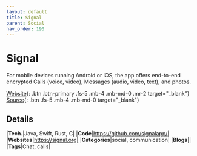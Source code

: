 ```yaml
---
layout: default
title: Signal
parent: Social
nav_order: 190
---
```


# Signal

For mobile devices running Android or iOS, the app offers end-to-end encrypted Calls (voice, video), 
Messages (audio, video, text), and photos.

[Website](https://signal.org/){: .btn .btn-primary .fs-5 .mb-4 .mb-md-0 .mr-2 target="_blank"} 
[Source](https://github.com/signalapp){: .btn .fs-5 .mb-4 .mb-md-0 target="_blank"}

## Details

|**Tech.**|Java, Swift, Rust, C|
|**Code**|https://github.com/signalapp/|
|**Websites**|https://signal.org|
|**Categories**|social, communication|
|**Blogs**||
|**Tags**|Chat, calls|
